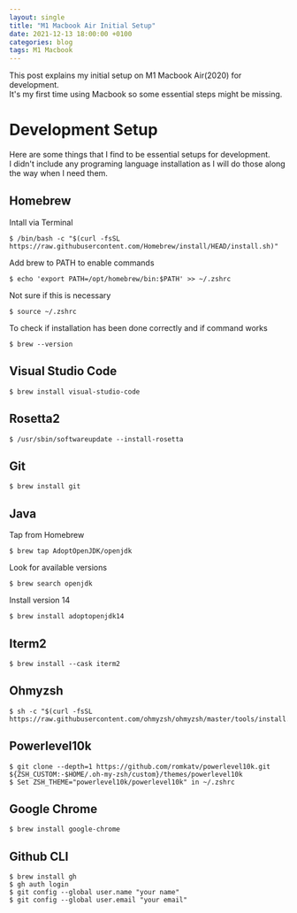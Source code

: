 ```yaml
---
layout: single
title: "M1 Macbook Air Initial Setup"
date: 2021-12-13 18:00:00 +0100
categories: blog
tags: M1 Macbook
---
```


This post explains my initial setup on M1 Macbook Air(2020) for development.
<br>
It's my first time using Macbook so some essential steps might be missing.

# Development Setup

Here are some things that I find to be essential setups for development.
<br>
I didn't include any programing language installation as I will do those along the way when I need them.

## Homebrew

Intall via Terminal

```
$ /bin/bash -c "$(curl -fsSL https://raw.githubusercontent.com/Homebrew/install/HEAD/install.sh)"
```

Add brew to PATH to enable commands

```
$ echo 'export PATH=/opt/homebrew/bin:$PATH' >> ~/.zshrc
```

Not sure if this is necessary

```
$ source ~/.zshrc
```

To check if installation has been done correctly and if command works

```
$ brew --version
```

## Visual Studio Code

```
$ brew install visual-studio-code
```

## Rosetta2

```
$ /usr/sbin/softwareupdate --install-rosetta
```

## Git

```
$ brew install git
```

## Java

Tap from Homebrew

```
$ brew tap AdoptOpenJDK/openjdk
```

Look for available versions

```
$ brew search openjdk
```

Install version 14

```
$ brew install adoptopenjdk14
```

## Iterm2

```
$ brew install --cask iterm2
```

## Ohmyzsh

```
$ sh -c "$(curl -fsSL https://raw.githubusercontent.com/ohmyzsh/ohmyzsh/master/tools/install.sh)"
```

## Powerlevel10k

```
$ git clone --depth=1 https://github.com/romkatv/powerlevel10k.git ${ZSH_CUSTOM:-$HOME/.oh-my-zsh/custom}/themes/powerlevel10k
$ Set ZSH_THEME="powerlevel10k/powerlevel10k" in ~/.zshrc
```

## Google Chrome

```
$ brew install google-chrome
```

## Github CLI

```
$ brew install gh
$ gh auth login
$ git config --global user.name "your name"
$ git config --global user.email "your email"
```
